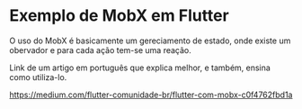 # Exemplo de MobX em Flutter

O uso do MobX é basicamente um gereciamento de estado, onde existe um obervador e para cada ação tem-se uma reação.

Link de um artigo em português que explica melhor, e também, ensina como utiliza-lo. 

https://medium.com/flutter-comunidade-br/flutter-com-mobx-c0f4762fbd1a

